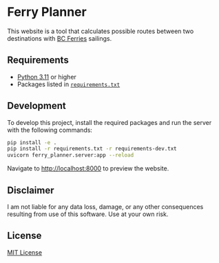 # Ferry Planner

This website is a tool that calculates possible routes between two destinations with [BC Ferries](https://bcferries.com) sailings.

## Requirements

- [Python 3.11](https://www.python.org/downloads/) or higher
- Packages listed in [`requirements.txt`](requirements.txt)

## Development

To develop this project, install the required packages and run the server with the following commands:

```bash
pip install -e .
pip install -r requirements.txt -r requirements-dev.txt
uvicorn ferry_planner.server:app --reload
```

Navigate to <http://localhost:8000> to preview the website.

## Disclaimer

I am not liable for any data loss, damage, or any other consequences resulting from use of this software. Use at your own risk.

## License

[MIT License](license.txt)
